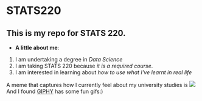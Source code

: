 # STATS220

## This is my repo for STATS 220. 

- **A little about me**:

1. I am undertaking a degree in *Data Science*
2. I am taking STATS 220 because *it is a required course*.
3. I am interested in learning about *how to use what I've learnt in real life*

A meme that captures how I currently feel about my university studies is ![](https://media4.giphy.com/media/v1.Y2lkPTc5MGI3NjExNGg1ZnhvcWJjbG03MGpzYXFpM2pzZGEyZzJ3c3FxMHgydm02Nm11ayZlcD12MV9pbnRlcm5hbF9naWZfYnlfaWQmY3Q9Zw/rdma0nDFZMR32/giphy.gif)
And I found [GIPHY](https://giphy.com/) has some fun gifs:)
